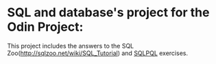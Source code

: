 # SQL and database's project for the Odin Project:

This project includes the answers to the SQL Zoo(http://sqlzoo.net/wiki/SQL_Tutorial) and [SQLPQL](http://sql-pql.herokuapp.com/) exercises.
